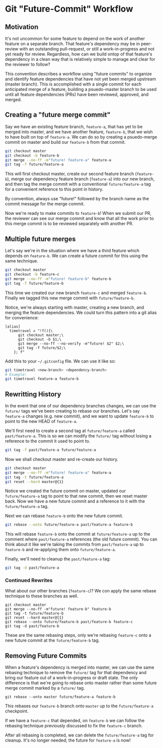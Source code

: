 # Git "Future-Commit" Workflow

## Motivation

It's not uncommon for some feature to depend on the work of another feature on a separate branch. That feature's dependency may be in peer-review with an outstanding pull-request, or still a work-in-progress and not yet ready for review. Regardless, how can we build ontop of that feature's dependency in a clean way that is relatively simple to manage and clear for the reviewer to follow?

This convention describes a workflow using "future commits" to organize and identify feature dependencies that have not yet been merged upstream (master branch). This is accomplished with a single commit for each anticipated merge of a feature, building a psuedo-master branch to be used until all feature dependencies (PRs) have been reviewed, approved, and merged.

## Creating a "future merge commit"

Say we have an existing feature branch, `feature-a`, that has yet to be merged into master, and we have another feature, `feature-b`, that we wish to have built on top of `feature-a`. We can do so by creating a psuedo-merge commit on master and build our `feature-b` from that commit.

```sh
git checkout master
git checkout -b feature-b
git merge --no-ff -m"future! feature-a" feature-a
git tag -f future/feature-a
```

This will first checkout master, create our second feature branch (`feature-b`), merge our dependency feature branch (`feature-a`) into our new branch, and then tag the merge commit with a conventional `future/feature-a` tag for a convenient reference to this point in history.

By convention, always use "future!" followed by the branch name as the commit message for the merge commit.

Now we're ready to make commits to `feature-b`! When we submit our PR, the reviewer can see our merge commit and know that all the work prior to this merge commit is to be reviewed separately with another PR.

## Multiple future merges

Let's say we're in the situation where we have a third feature which depends on `feature-b`. We can create a future commit for this using the same technique.

```sh
git checkout master
git checkout -b feature-c
git merge --no-ff -m"future! feature-b" feature-b
git tag -f future/feature-b
```

This time we created our new branch `feature-c` and merged `feature-b`. Finally we tagged this new merge commit with `future/feature-b`. 

Notice, we're always starting with master, creating a new branch, and merging the feature dependencies. We could turn this pattern into a git alias for convenience:

```
[alias]
  timetravel = "!f(){\
      git checkout master;\
      git checkout -b $1;\
      git merge --no-ff --no-verify -m"future! $2" $2;\
      git tag -f future/$2;\
    }; f"
```

Add this to your `~/.gitconfig` file. We can use it like so:

```sh
git timetravel <new-branch> <dependency-branch>
# Example:
git timetravel feature-a feature-b
```

## Rewritting History

In the event that one of our dependency branches changes, we can use the `future/` tags we've been creating to rebase our branches. Let's say `feature-a` changes (e.g. new commit), and we want to update `feature-b` to point to the new HEAD of `feature-a`.

We'll first need to create a second tag at `future/feature-a` called `past/feature-a`. This is so we can modify the `future/` tag without losing a reference to the commit it used to point to.

```sh
git tag -f past/feature-a future/feature-a
```

Now we shall checkout master and re-create our history.

```sh
git checkout master
git merge --no-ff -m"future! feature-a" feature-a
git tag -t future/feature-a
git reset --hard master@{1}
```

Notice we created the future commit on master, updated our `future/feature-a` tag to point to that new commit, then we reset master back. Now we have a new future commit and a reference to it with the `future/feature-a` tag.

Next we can rebase `feature-b` onto the new future commit.

```sh
git rebase --onto future/feature-a past/feature-a feature-b
```

This will rebase `feature-b` onto the commit at `future/feature-a` up to the comment where `past/feature-a` references (the old future commit). You can think about it like we're taking the commits from `past/feature-a` up to `feature-b` and re-applying them onto `future/feature-a`.

Finally, we'll need to cleanup the `past/feature-a` tag:

```sh
git tag -d past/feature-a
```

### Continued Rewrites

What about our other branches (`feature-c`)? We con apply the same rebase technique to these branches as well.

```
git checkout master
git merge --no-ff -m"future! feature-b" feature-b
git tag -t future/feature-b
git reset --hard master@{1}
git rebase --onto future/feature-b past/feature-b feature-c
git tag -d past/feature-b
```

These are the same rebasing steps, only we're rebasing `feature-c` onto a new future commit at the `future/feature-b` tag.

## Removing Future Commits

When a feature's dependency is merged into master, we can use the same rebasing technique to remove the `future/` tag for that dependency and bring our feature out of a work-in-progress or draft state. The only difference is that we're going to rebase onto master rather than some future merge commit marked by a `future/` tag.

```
git rebase --onto master future/feature-a feature-b
```

This rebases our `feature-b` branch onto `master` up to the `future/feature-a` checkpoint.

If we have a `feature-c` that depended, on `feature-b` we can follow the rebasing technique previously discussed to fix the `feature-c` branch.

After all rebasing is completed, we can delete the `future/feature-a` tag for cleanup. It's no longer needed; the future for `feature-a` is now!